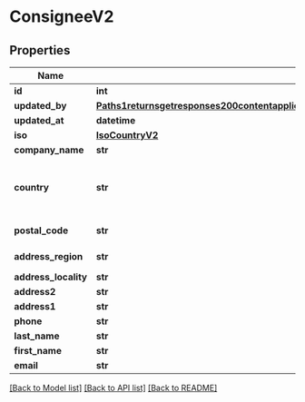 # ConsigneeV2

## Properties
Name | Type | Description | Notes
------------ | ------------- | ------------- | -------------
**id** | **int** |  | 
**updated_by** | [**Paths1returnsgetresponses200contentapplication1jsonschemapropertiesdataitemspropertiesupdatedBy**](Paths1returnsgetresponses200contentapplication1jsonschemapropertiesdataitemspropertiesupdatedBy.md) |  | [optional] 
**updated_at** | **datetime** |  | [optional] 
**iso** | [**IsoCountryV2**](IsoCountryV2.md) |  | [optional] 
**company_name** | **str** |  | [optional] 
**country** | **str** | Ideally provide the two character ISO code | 
**postal_code** | **str** | Postal Code / Zip | 
**address_region** | **str** | Province / State | 
**address_locality** | **str** | City | 
**address2** | **str** |  | [optional] 
**address1** | **str** |  | 
**phone** | **str** |  | [optional] 
**last_name** | **str** |  | 
**first_name** | **str** |  | 
**email** | **str** |  | [optional] 

[[Back to Model list]](../README.md#documentation-for-models) [[Back to API list]](../README.md#documentation-for-api-endpoints) [[Back to README]](../README.md)

